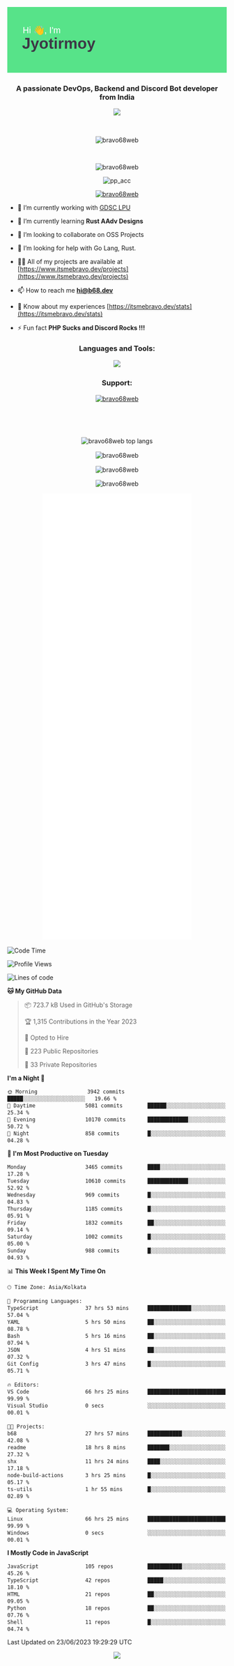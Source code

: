 <p align="center"><img src="header.png"></p>
<h3 align="center">A passionate DevOps, Backend and Discord Bot developer from India</h3>

<p align="center"><a href="https://discord.com/users/457039372009865226"><img src="https://lanyard-profile-readme.vercel.app/api/457039372009865226"></a></p>
                           
<br>
<p align="center"> <img src="https://komarev.com/ghpvc/?username=bravo68web&label=Profile%20views&color=0e75b6&style=flat" alt="bravo68web" /> </p>
<br>


<p align="center"><img src="https://github-profile-trophy.vercel.app/?username=bravo68web&theme=discord&column=3&row=2" alt="bravo68web" /> </p>
<p align="center"><img src="https://osu-embed.b68dev.xyz/pp_acc" alt="pp_acc" /> </p>

<p align="center"> <a href="https://twitter.com/bravo68web" target="blank"><img src="https://img.shields.io/twitter/follow/bravo68web?logo=twitter&style=for-the-badge" alt="bravo68web" /></a> </p>

- 🔭 I’m currently working with [GDSC LPU](https://gdsclpu.live/)

- 🌱 I’m currently learning **Rust AAdv Designs**

- 👯 I’m looking to collaborate on OSS Projects

- 🤝 I’m looking for help with Go Lang, Rust.

- 👨‍💻 All of my projects are available at [https://www.itsmebravo.dev/projects](https://www.itsmebravo.dev/projects)

<!-- - 💬 Ask me about **DF Techs** -->

- 📫 How to reach me **hi@b68.dev**

- 📄 Know about my experiences [https://itsmebravo.dev/stats](https://itsmebravo.dev/stats)

- ⚡ Fun fact **PHP Sucks and Discord Rocks !!!**

<h3 align="center">Languages and Tools:</h3>
<p align="center"> 
<img src="https://skillicons.dev/icons?i=aws,bash,c,cs,cpp,cloudflare,css,dart,devto,discord,bots,docker,electron,ember,emotion,express,fastapi,figma,firebase,flask,gcp,git,github,githubactions,go,gitlab,graphql,heroku,html,ai,ipfs,js,jest,linux,md,mastodon,mongodb,neovim,netlify,nextjs,nginx,nodejs,postgres,postman,powershell,py,react,redis,regex,replit,rocket,rust,sqlite,mysql,stackoverflow,styledcomponents,supabase,sentry,solidity,svg,tailwind,tauri,twitter,ts,unity,v,vercel,vim,vite,wasm,webpack,workers&perline=8&theme=dark" />
</p>

<h3 align="center">Support:</h3>
<p align="center"><a href="https://www.buymeacoffee.com/bravo68web"> <img align="center" src="https://cdn.buymeacoffee.com/buttons/v2/default-yellow.png" height="50" width="210" alt="bravo68web" /></a></p><br><br>
<br>

<p align="center"> <img align="center" src="https://github-readme-stats-sync.vercel.app/api/top-langs?username=bravo68web&count_private=true&show_icons=true&theme=radical&border_radius=10&&langs_count=10&layout=compact" alt="bravo68web top langs" /></p>

<p align="center"> <img align="center" src="https://github-readme-stats-sync.vercel.app/api?username=bravo68web&count_private=true&show_icons=true&theme=radical&border_radius=10" alt="bravo68web" /></p>

<p align="center"> <img align="center" src="https://github-readme-streak-stats.herokuapp.com?user=bravo68web&theme=dracula&hide_border=true" alt="bravo68web" /></p>

<p align="center"> <img align="center" src="https://github-readme-stats-sync.vercel.app/api/wakatime?username=bravo68web&count_private=true&show_icons=true&theme=aura_dark&border_radius=10&&langs_count=10&layout=compact&range=last_7_days" alt="bravo68web" /></p>

<p align="center"><img src="https://raw.githubusercontent.com/BRAVO68WEB/BRAVO68WEB/master/github-metrics.svg"></p>

<!--START_SECTION:waka-->
![Code Time](http://img.shields.io/badge/Code%20Time-4%2C977%20hrs%205%20mins-blue)

![Profile Views](http://img.shields.io/badge/Profile%20Views-17-blue)

![Lines of code](https://img.shields.io/badge/From%20Hello%20World%20I%27ve%20Written-59.6%20million%20lines%20of%20code-blue)

**🐱 My GitHub Data** 

> 📦 723.7 kB Used in GitHub's Storage 
 > 
> 🏆 1,315 Contributions in the Year 2023
 > 
> 💼 Opted to Hire
 > 
> 📜 223 Public Repositories 
 > 
> 🔑 33 Private Repositories 
 > 
**I'm a Night 🦉** 

```text
🌞 Morning                3942 commits        █████░░░░░░░░░░░░░░░░░░░░   19.66 % 
🌆 Daytime                5081 commits        ██████░░░░░░░░░░░░░░░░░░░   25.34 % 
🌃 Evening                10170 commits       █████████████░░░░░░░░░░░░   50.72 % 
🌙 Night                  858 commits         █░░░░░░░░░░░░░░░░░░░░░░░░   04.28 % 
```
📅 **I'm Most Productive on Tuesday** 

```text
Monday                   3465 commits        ████░░░░░░░░░░░░░░░░░░░░░   17.28 % 
Tuesday                  10610 commits       █████████████░░░░░░░░░░░░   52.92 % 
Wednesday                969 commits         █░░░░░░░░░░░░░░░░░░░░░░░░   04.83 % 
Thursday                 1185 commits        █░░░░░░░░░░░░░░░░░░░░░░░░   05.91 % 
Friday                   1832 commits        ██░░░░░░░░░░░░░░░░░░░░░░░   09.14 % 
Saturday                 1002 commits        █░░░░░░░░░░░░░░░░░░░░░░░░   05.00 % 
Sunday                   988 commits         █░░░░░░░░░░░░░░░░░░░░░░░░   04.93 % 
```


📊 **This Week I Spent My Time On** 

```text
🕑︎ Time Zone: Asia/Kolkata

💬 Programming Languages: 
TypeScript               37 hrs 53 mins      ██████████████░░░░░░░░░░░   57.04 % 
YAML                     5 hrs 50 mins       ██░░░░░░░░░░░░░░░░░░░░░░░   08.78 % 
Bash                     5 hrs 16 mins       ██░░░░░░░░░░░░░░░░░░░░░░░   07.94 % 
JSON                     4 hrs 51 mins       ██░░░░░░░░░░░░░░░░░░░░░░░   07.32 % 
Git Config               3 hrs 47 mins       █░░░░░░░░░░░░░░░░░░░░░░░░   05.71 % 

🔥 Editors: 
VS Code                  66 hrs 25 mins      █████████████████████████   99.99 % 
Visual Studio            0 secs              ░░░░░░░░░░░░░░░░░░░░░░░░░   00.01 % 

🐱‍💻 Projects: 
b68                      27 hrs 57 mins      ███████████░░░░░░░░░░░░░░   42.08 % 
readme                   18 hrs 8 mins       ███████░░░░░░░░░░░░░░░░░░   27.32 % 
shx                      11 hrs 24 mins      ████░░░░░░░░░░░░░░░░░░░░░   17.18 % 
node-build-actions       3 hrs 25 mins       █░░░░░░░░░░░░░░░░░░░░░░░░   05.17 % 
ts-utils                 1 hr 55 mins        █░░░░░░░░░░░░░░░░░░░░░░░░   02.89 % 

💻 Operating System: 
Linux                    66 hrs 25 mins      █████████████████████████   99.99 % 
Windows                  0 secs              ░░░░░░░░░░░░░░░░░░░░░░░░░   00.01 % 
```

**I Mostly Code in JavaScript** 

```text
JavaScript               105 repos           ███████████░░░░░░░░░░░░░░   45.26 % 
TypeScript               42 repos            █████░░░░░░░░░░░░░░░░░░░░   18.10 % 
HTML                     21 repos            ██░░░░░░░░░░░░░░░░░░░░░░░   09.05 % 
Python                   18 repos            ██░░░░░░░░░░░░░░░░░░░░░░░   07.76 % 
Shell                    11 repos            █░░░░░░░░░░░░░░░░░░░░░░░░   04.74 % 
```




 Last Updated on 23/06/2023 19:29:29 UTC
<!--END_SECTION:waka-->

<p align="center"><img src="https://bravo68web.me/images/header_.png"></p>

